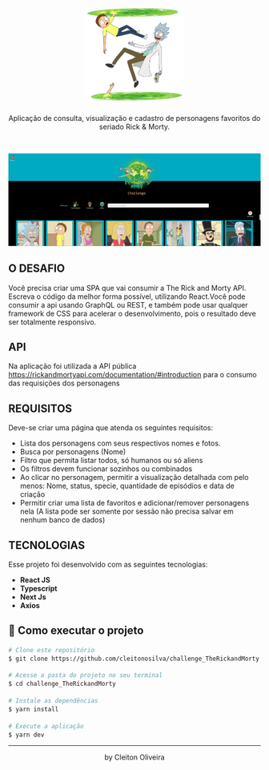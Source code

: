 <h1 align="center">
  <img src="public/assets/images/readme.png" alt="Rick and Morty" width="200">
</h1>

<p align="center">
  Aplicação de consulta, visualização e cadastro de personagens favoritos do seriado Rick & Morty.
</p>

<br>

<p align="center">
  <img src="public/assets/images/app.jpg" width="620">
</p>

## O DESAFIO
Você precisa criar uma SPA que vai consumir a The Rick and Morty API. Escreva o código da melhor forma possível, utilizando React.Você pode consumir a api usando GraphQL ou REST, e também pode usar qualquer framework de CSS para acelerar o desenvolvimento, pois o resultado deve ser totalmente responsivo.


## API
Na aplicação foi utilizada a API pública https://rickandmortyapi.com/documentation/#introduction para o consumo das requisições dos personagens


## REQUISITOS
Deve-se criar uma página que atenda os seguintes requisitos:
* Lista dos personagens com seus respectivos nomes e fotos.
* Busca por personagens (Nome)
* Filtro que permita listar todos, só humanos ou só aliens
* Os filtros devem funcionar sozinhos ou combinados
* Ao clicar no personagem, permitir a visualização detalhada com pelo menos: Nome, status, specie, quantidade de episódios e data de criação
* Permitir criar uma lista de favoritos e adicionar/remover personagens nela (A lista pode ser somente por sessão não precisa salvar em nenhum banco de dados)


## TECNOLOGIAS
Esse projeto foi desenvolvido com as seguintes tecnologias:
- **React JS** 
- **Typescript** 
- **Next Js** 
- **Axios** 

## 🤔 Como executar o projeto
```bash
# Clone este repositório
$ git clone https://github.com/cleitonosilva/challenge_TheRickandMorty.git

# Acesse a pasta do projeto no seu terminal
$ cd challenge_TheRickandMorty

# Instale as dependências
$ yarn install

# Execute a aplicação 
$ yarn dev
```

---
<p align="center">by Cleiton Oliveira</p>